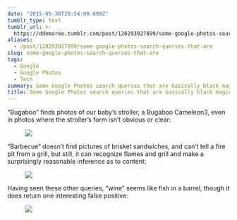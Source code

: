 ```yaml
---
date: "2015-05-30T20:54:00.000Z"
tumblr_type: text
tumblr_url: >-
  https://ddemaree.tumblr.com/post/120293927899/some-google-photos-search-queries-that-are
aliases:
  - /post/120293927899/some-google-photos-search-queries-that-are
slug: some-google-photos-search-queries-that-are
tags:
  - Google
  - Google Photos
  - Tech
summary: Some Google Photos search queries that are basically black magic
title: Some Google Photos search queries that are basically black magic
---
```


“Bugaboo” finds photos of our baby’s stroller, a Bugaboo Cameleon3, even in photos where the stroller’s form isn’t obvious or clear:

<figure className="tmblr-full" data-orig-height="1600" data-orig-width="2560"><img src="https://40.media.tumblr.com/626cac15b0715b8ac6aa68ca32f9f98a/tumblr_inline_np6kb8i0yZ1qaztlp_540.png" data-orig-height="1600" data-orig-width="2560" /></figure>

“Barbecue” doesn’t find pictures of brisket sandwiches, and can’t tell a fire pit from a grill, but still, it can recognize flames and grill and make a surprisingly reasonable inference as to content:

<figure className="tmblr-full" data-orig-height="1600" data-orig-width="2560"><img src="https://41.media.tumblr.com/6e80b69ecc7145c71f70de3a9188bf0a/tumblr_inline_np6kf4Qb3K1qaztlp_540.png" data-orig-height="1600" data-orig-width="2560" /></figure>

Having seen these other queries, “wine” seems like fish in a barrel, though it does return one interesting false positive:

<figure className="tmblr-full" data-orig-height="1600" data-orig-width="2560"><img src="https://41.media.tumblr.com/4d974dcc4bcd23a7b677a55cd28c3d1d/tumblr_inline_np6kjkzz7A1qaztlp_540.png" data-orig-height="1600" data-orig-width="2560" /></figure>
